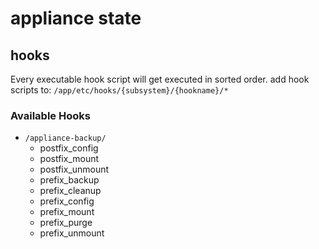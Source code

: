 # appliance state


## hooks

Every executable hook script will get executed in sorted order.
add hook scripts to: `/app/etc/hooks/{subsystem}/{hookname}/*`

### Available Hooks

+ `/appliance-backup/`
    + postfix_config
    + postfix_mount
    + postfix_unmount
    + prefix_backup
    + prefix_cleanup
    + prefix_config
    + prefix_mount
    + prefix_purge
    + prefix_unmount

